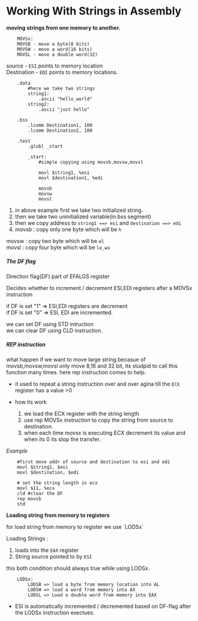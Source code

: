 # Working With Strings in Assembly

**moving strings from one memory to another.**

		MOVSx:
		MOVSB - move a byte(8 bits)
		MOVSW - move a word(16 bits)
		MOVSL - move a double word(32)

source - `ESI` points to memory location<br>
Destination - `EDI` points to memory locations.

		.data
			#here we take two strings
			string1:
				.ascii "hello_world"
			string2:
				.ascii "just hello"

		.bss
			.lcomm Destination1, 100
			.lcomm Destination2, 100

		.text
			.globl _start

			_start:
				#simple copying using movsb,movsw,movsl

				movl $string1, %esi
				movl $destination1, %edi

				movsb
				movsw
				movsl

1. in above example first we take two initialized string.
2. then we take two uninitialized variable(in.bss segment)
3. then we copy address to `string1 ==> esi` and `destination ==> edi`
4. movsb : copy only one byte which will be `h`<br>

movsw : copy two byte which will be `el`<br>
movsl : copy four byte which will be `lo_wo`

##### The DF flag

Direction flag(DF) part of EFALGS register

Decides whether to increment / decrement ESI,EDI registers after a MOVSx instruction

if DF is set "1" => ESI,EDI registers are decrement</br>
if DF is set "0" => ESI, EDI are  incremented.

we can set DF using STD intruction<br>
we can clear DF using CLD instruction.

##### REP instruction

what happen if we want to move large string.becasue of movsb,movsw,movsl only move 8,16 and 32 bit, its studpid to call this function many times. here rep instruction comes to help.

- it used to repeat a string instruction over and over agina till the `ECX` register has a value >0

- how its work
	1. we load the ECX register with the string length
	2. use rep MOVSx instruction to copy the string from source to destination.
	3.  when each time movsx is executing ECX decrement its value and when its 0 its stop the transfer.

*Example*

		#first move addr of source and destination to esi and edi
		movl $string1, $esi
		movl $destination, $edi

		# set the string length in ecx
		movl $11, %ecx
		cld #clear the DF
		rep movsb 
		std


**Loading string from memory to registers** 
<p>for load string from memory to register we use `LODSx`</p>

Loading Strings :

1. loads into the `EAX` register
2. String source pointed to by `ESI`

this both condition should always true while using LODSx.

		LODSx:
			LODSB => load a byte from memory location into AL
			LODSW => load a word from memory into AX
			LODSL => Load a double word from memory into EAX

- ESI is automatically incremented / decremented based on DF-flag after the LODSx instruction exectues.

